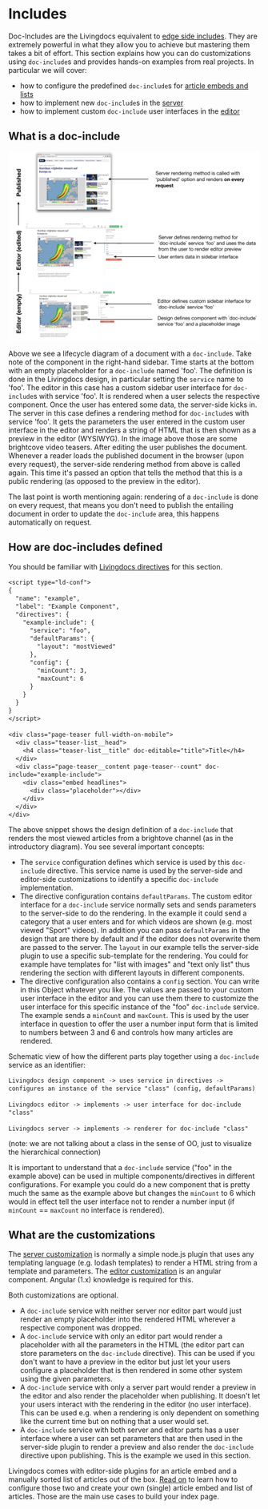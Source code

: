 # Includes

Doc-Includes are the Livingdocs equivalent to [edge side includes](https://en.wikipedia.org/wiki/Edge_Side_Includes). They are extremely powerful in what they allow you to achieve but mastering them takes a bit of effort. This section explains how you can do customizations using `doc-include`s and provides hands-on examples from real projects. In particular we will cover:

* how to configure the predefined `doc-include`s for [article embeds and lists](../general-howtos/embed_and_list.md)
* how to implement new `doc-include`s in the [server](../reference-documentation/includes/server_customization.md)
* how to implement custom `doc-include` user interfaces in the [editor](../reference-documentation/includes/editor_customization.md)

## What is a doc-include

![doc-include lifecycle](../.gitbook/assets/time-diagram-doc-include.jpeg)

Above we see a lifecycle diagram of a document with a `doc-include`. Take note of the component in the right-hand sidebar. Time starts at the bottom with an empty placeholder for a `doc-include` named 'foo'. The definition is done in the Livingdocs design, in particular setting the `service` name to 'foo'. The editor in this case has a custom sidebar user interface for `doc-include`s with service 'foo'. It is rendered when a user selects the respective component. Once the user has entered some data, the server-side kicks in. The server in this case defines a rendering method for `doc-include`s with service 'foo'. It gets the parameters the user entered in the custom user interface in the editor and renders a string of HTML that is then shown as a preview in the editor \(WYSIWYG\). In the image above those are some brightcove video teasers. After editing the user publishes the document. Whenever a reader loads the published document in the browser \(upon every request\), the server-side rendering method from above is called again. This time it's passed an option that tells the method that this is a public rendering \(as opposed to the preview in the editor\).

The last point is worth mentioning again: rendering of a `doc-include` is done on every request, that means you don't need to publish the entailing document in order to update the `doc-include` area, this happens automatically on request.

## How are doc-includes defined

You should be familiar with [Livingdocs directives](../reference-documentation/livingdocs-design/component_config.md#directives) for this section.

```markup
<script type="ld-conf">
{
  "name": "example",
  "label": "Example Component",
  "directives": {
    "example-include": {
      "service": "foo",
      "defaultParams": {
        "layout": "mostViewed"
      },
      "config": {
        "minCount": 3,
        "maxCount": 6
      }
    }
  }
}
</script>

<div class="page-teaser full-width-on-mobile">
  <div class="teaser-list__head">
    <h4 class="teaser-list__title" doc-editable="title">Title</h4>
  </div>
  <div class="page-teaser__content page-teaser--count" doc-include="example-include">
    <div class="embed headlines">
      <div class="placeholder"></div>
    </div>
  </div>
</div>
```

The above snippet shows the design definition of a `doc-include` that renders the most viewed articles from a brightove channel \(as in the introductory diagram\). You see several important concepts:

* The `service` configuration defines which service is used by this `doc-include` directive. This service name is used by the server-side and editor-side customizations to identify a specific `doc-include` implementation.
* The directive configuration contains `defaultParams`. The custom editor interface for a `doc-include` service normally sets and sends parameters to the server-side to do the rendering. In the example it could send a category that a user enters and for which videos are shown \(e.g. most viewed "Sport" videos\). In addition you can pass `defaultParams` in the design that are there by default and if the editor does not overwrite them are passed to the server. The `layout` in our example tells the server-side plugin to use a specific sub-template for the rendering. You could for example have templates for "list with images" and "text only list" thus rendering the section with different layouts in different components.
* The directive configuration also contains a `config` section. You can write in this Object whatever you like. The values are passed to your custom user interface in the editor and you can use them there to customize the user interface for this specific instance of the "foo" `doc-include` service. The example sends a `minCount` and `maxCount`. This is used by the user interface in question to offer the user a number input form that is limited to numbers between 3 and 6 and controls how many articles are rendered.

Schematic view of how the different parts play together using a `doc-include` service as an identifier:

```text
Livingdocs design component -> uses service in directives -> configures an instance of the service "class" (config, defaultParams)

Livingdocs editor -> implements -> user interface for doc-include "class"

Livingdocs server -> implements -> renderer for doc-include "class"
```

\(note: we are not talking about a class in the sense of OO, just to visualize the hierarchical connection\)

It is important to understand that a `doc-include` service \("foo" in the example above\) can be used in multiple components/directives in different configurations. For example you could do a new component that is pretty much the same as the example above but changes the `minCount` to 6 which would in effect tell the user interface not to render a number input \(if `minCount` == `maxCount` no interface is rendered\).

## What are the customizations

The [server customization](../reference-documentation/includes/server_customization.md) is normally a simple node.js plugin that uses any templating language \(e.g. lodash templates\) to render a HTML string from a template and parameters. The [editor customization](../reference-documentation/includes/editor_customization.md) is an angular component. Angular \(1.x\) knowledge is required for this.

Both customizations are optional.

* A `doc-include` service with neither server nor editor part would just render an empty placeholder into the rendered HTML wherever a respective component was dropped.
* A `doc-include` service with only an editor part would render a placeholder with all the parameters in the HTML \(the editor part can store parameters on the `doc-include` directive\). This can be used if you don't want to have a preview in the editor but just let your users configure a placeholder that is then rendered in some other system using the given parameters.
* A `doc-include` service with only a server part would render a preview in the editor and also render the placeholder when publishing. It doesn't let your users interact with the rendering in the editor \(no user interface\). This can be used e.g. when a rendering is only dependent on something like the current time but on nothing that a user would set.
* A `doc-include` service with both server and editor parts has a user interface where a user can set parameters that are then used in the server-side plugin to render a preview and also render the `doc-include` directive upon publishing. This is the example we used in this section.

Livingdocs comes with editor-side plugins for an article embed and a manually sorted list of articles out of the box. [Read on](../general-howtos/embed_and_list.md) to learn how to configure those two and create your own \(single\) article embed and list of articles. Those are the main use cases to build your index page.

